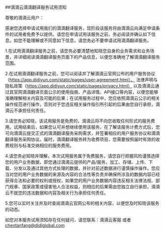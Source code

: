 ##滴滴云滴滴翻译服务试用须知

尊敬的滴滴云用户：

感谢您选择申请试用我们的滴滴翻译服务，现阶段该服务将由滴滴云向满足申请条件的试用者免费予以提供。请您在申请试用该服务之前，务必阅读并确认如下信息。如您不能理解或不同意如下信息，请您务必不要申请试用滴滴翻译服务。

1.在试用滴滴翻译服务之前，请您务必要清楚地知晓您自身的业务需求和业务场景，并详细阅读滴滴翻译服务页面下的产品信息，以便您准确地了解滴滴翻译服务范围。

2.在试用滴滴翻译服务之前，您可以阅读并了解滴滴云官网公布的用户服务协议（https://app.didiyun.com/static/pages/user-agreement.html）、 法律声明与隐私政策（https://app.didiyun.com/static/pages/privacy.html） 以及滴滴云通过其官网滴滴翻译页面公示的使用指南、产品详情、API接口等内容，以便您能够准确理解相关内容及可能的后果；在试用服务过程中，您应依照滴滴云公示的相关操作规范进行操作，否则对于您违反相关操作指引所引起的后果由您自行承担，滴滴云不承担任何责任。

3.请您务必知晓，该试用服务是免费的，滴滴云将不向您收取任何形式的服务费用。试用结束后，如果您认可并想继续使用该服务，在了解该服务计费方式后，您可向滴滴云提交正式的滴滴翻译服务采购需求，并签署相应的用户服务协议和滴滴翻译服务采购协议。届时，滴滴翻译服务转为收费项目，您需要按照届时有效的收费规则与标准交纳相应的服务费用。

4.请您务必知晓并理解，本次试用服务属于免费服务，请您自行把握风险谨慎选择您的用户业务数据，即您通过滴滴云提供的产品/服务，加工、存储、上传、下载、分发以及通过其他方式处理的数据，并针对前述数据进行谨慎操作操作。您应当对您的用户业务数据的来源及内容的合法性等负责并确保所涉及的数据内容已经获得合法和必要的权利或授权，如果您的用户业务数据内容违反相关法律法规、部门规章、国家政策或侵害他人合法权益，则相应的后果需由您独立自行承担，滴滴云不就您的违法数据和内容及相关行为承担任何责任。

5.您可以实时关注并及时查阅滴滴云官网公布的相关内容，以便您及时知晓该服务的动态。

如您对本服务试用须知存在任何疑问，请您联系：滴滴云客服 或者 chentanfang@didiglobal.com
